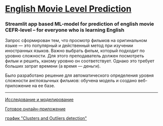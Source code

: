 # [English Movie Level Prediction](https://movie-level.streamlit.app/)
### Streamlit app based ML-model for prediction of english movie CEFR-level – for everyone who is learning English

Запрос сформирован тем, что просмотр фильмов на оригинальном языке — это популярный и действенный метод при изучении иностранных языков. Важно выбрать фильм, который подходит по уровню сложности. Для этого преподаватель должен посмотреть фильм и решить, какому уровню он соответствует. Однако это требует больших затрат времени (а время — деньги).

Было разработано решение для автоматического определения уровня сложности англоязычных фильмов: обучена модель и создано веб-приложение на ее базе.  

---

[Исследование и моделирование](https://github.com/Nanobelka/english_subtitles_level/tree/main/ML)

<!---
[Разработка онлайн-приложения](https://github.com/Nanobelka/english_subtitles_level/tree/main/Streamlit_app)
--->

[Готовое онлайн-приложение](https://movie-level.streamlit.app/)

[график "Clusters and Outliers detection"](https://raw.githack.com/Nanobelka/english_subtitles_level/main/movie_subtitles_projection.html)  
